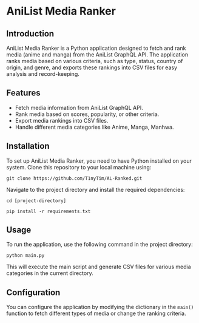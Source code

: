 # AniList Media Ranker

## Introduction
AniList Media Ranker is a Python application designed to fetch and rank media (anime and manga) from the AniList GraphQL API. The application ranks media based on various criteria, such as type, status, country of origin, and genre, and exports these rankings into CSV files for easy analysis and record-keeping.

## Features
- Fetch media information from AniList GraphQL API.
- Rank media based on scores, popularity, or other criteria.
- Export media rankings into CSV files.
- Handle different media categories like Anime, Manga, Manhwa.

## Installation
To set up AniList Media Ranker, you need to have Python installed on your system. Clone this repository to your local machine using:

`git clone https://github.com/T1nyTim/AL-Ranked.git`

Navigate to the project directory and install the required dependencies:

`cd [project-directory]`

`pip install -r requirements.txt`

## Usage
To run the application, use the following command in the project directory:

`python main.py`

This will execute the main script and generate CSV files for various media categories in the current directory.

## Configuration
You can configure the application by modifying the dictionary in the `main()` function to fetch different types of media or change the ranking criteria.
